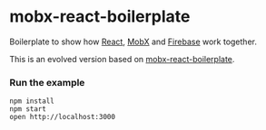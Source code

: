 mobx-react-boilerplate
=====================

Boilerplate to show how [React](https://facebook.github.io/react), [MobX](https://mobxjs.github.io/mobx) and [Firebase](https://firebase.google.com) work together.

This is an evolved version based on [mobx-react-boilerplate](https://github.com/mobxjs/mobx-react-boilerplate).

### Run the example

```
npm install
npm start
open http://localhost:3000
```
